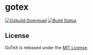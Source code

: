 gotex
=====
[![Gobuild Download](http://gobuild.io/badge/github.com/srt/gotex/download.png)](http://gobuild.io/github.com/srt/gotex)
[![Build Status](https://travis-ci.org/srt/gotex.svg?branch=master)](https://travis-ci.org/srt/gotex)

License
-------

GoTeX is released under the [MIT License](http://www.opensource.org/licenses/MIT).
